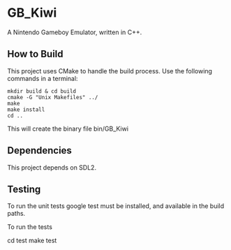 GB_Kiwi
=======

A Nintendo Gameboy Emulator, written in C++.

How to Build
------------

This project uses CMake to handle the build process. Use the following commands in a terminal:

```
mkdir build & cd build
cmake -G "Unix Makefiles" ../
make 
make install 
cd ..
```

This will create the binary file bin/GB_Kiwi

Dependencies
------------

This project depends on SDL2. 

Testing
-------

To run the unit tests google test must be installed, and available in the build
paths.

To run the tests 

cd test 
make test 
